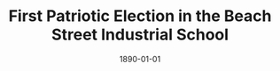 --- 
title: First Patriotic Election in the Beach Street Industrial School
layout: "tc-single"
draft: false
hasContentInGallery: true
date: 1890-01-01
--- 
